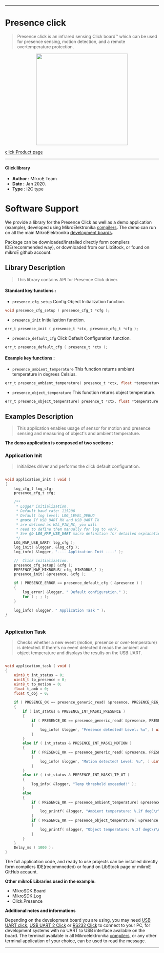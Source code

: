 
---
# Presence click

> Presence click is an infrared sensing Click board™ which can be used for presence sensing, motion detection, and a remote overtemperature protection. 

<p align="center">
  <img src="https://download.mikroe.com/images/click_for_ide/presence_click.png" height=300px>
</p>

[click Product page](https://www.mikroe.com/presence-click)

---


#### Click library 

- **Author**        : MikroE Team
- **Date**          : Jan 2020.
- **Type**          : I2C type


# Software Support

We provide a library for the Presence Click 
as well as a demo application (example), developed using MikroElektronika 
[compilers](https://shop.mikroe.com/compilers). 
The demo can run on all the main MikroElektronika [development boards](https://shop.mikroe.com/development-boards).

Package can be downloaded/installed directly form compilers IDE(recommended way), or downloaded from our LibStock, or found on mikroE github account. 

## Library Description

> This library contains API for Presence Click driver.

#### Standard key functions :

- `presence_cfg_setup` Config Object Initialization function.
```c
void presence_cfg_setup ( presence_cfg_t *cfg ); 
```

- `presence_init` Initialization function.
```c
err_t presence_init ( presence_t *ctx, presence_cfg_t *cfg );
```

- `presence_default_cfg` Click Default Configuration function.
```c
err_t presence_default_cfg ( presence_t *ctx );
```

#### Example key functions :

- `presence_ambient_temperature` This function returns ambient temperature in degrees Celsius.
```c
err_t presence_ambient_temperature( presence_t *ctx, float *temperature )
```

- `presence_object_temperature` This function returns object temperature.
```c
err_t presence_object_temperature( presence_t *ctx, float *temperature );
```

## Examples Description

> This application enables usage of sensor for motion and presence sensing and measuring of object's and ambient temperature.

**The demo application is composed of two sections :**

### Application Init 

> Initializes driver and performs the click default configuration.

```c

void application_init ( void )
{
    log_cfg_t log_cfg;
    presence_cfg_t cfg;

    /** 
     * Logger initialization.
     * Default baud rate: 115200
     * Default log level: LOG_LEVEL_DEBUG
     * @note If USB_UART_RX and USB_UART_TX 
     * are defined as HAL_PIN_NC, you will 
     * need to define them manually for log to work. 
     * See @b LOG_MAP_USB_UART macro definition for detailed explanation.
     */
    LOG_MAP_USB_UART( log_cfg );
    log_init( &logger, &log_cfg );
    log_info( &logger, "---- Application Init ----" );

    //  Click initialization.
    presence_cfg_setup( &cfg );
    PRESENCE_MAP_MIKROBUS( cfg, MIKROBUS_1 );
    presence_init( &presence, &cfg );

    if ( PRESENCE_ERROR == presence_default_cfg ( &presence ) )
    {
        log_error( &logger, " Default configuration." );
        for ( ; ; );
    }
    
    log_info( &logger, " Application Task " );
}
  
```

### Application Task

> Checks whether a new event (motion, presence or over-temperature) is detected. 
If there's no event detected it reads the ambient and object temperature and displays the results on the USB UART.

```c

void application_task ( void )
{
    uint8_t int_status = 0;
    uint8_t tp_presence = 0;
    uint8_t tp_motion = 0;
    float t_amb = 0;
    float t_obj = 0;
    
    if ( PRESENCE_OK == presence_generic_read( &presence, PRESENCE_REG_INTERRUPT_STATUS, &int_status, 1 ) )
    {
        if ( int_status & PRESENCE_INT_MASK1_PRESENCE )
        {
            if ( PRESENCE_OK == presence_generic_read( &presence, PRESENCE_REG_TP_PRESENCE, &tp_presence, 1 ) )
            {
                log_info( &logger, "Presence detected! Level: %u", ( uint16_t ) tp_presence );
            }
        }
        else if ( int_status & PRESENCE_INT_MASK1_MOTION )
        {
            if ( PRESENCE_OK == presence_generic_read( &presence, PRESENCE_REG_TP_MOTION, &tp_motion, 1 ) )
            {
                log_info( &logger, "Motion detected! Level: %u", ( uint16_t ) tp_motion );
            }
        }
        else if ( int_status & PRESENCE_INT_MASK1_TP_OT )
        {
            log_info( &logger, "Temp threshold exceeded!" );
        }
        else
        {
            if ( PRESENCE_OK == presence_ambient_temperature( &presence, &t_amb ) )
            {
                log_printf( &logger, "Ambient temperature: %.2f degC\r\n", t_amb );
            }
            if ( PRESENCE_OK == presence_object_temperature( &presence, &t_obj ) )
            {
                log_printf( &logger, "Object temperature: %.2f degC\r\n\n", t_obj );
            }
        }
    }
    Delay_ms ( 1000 );
}

```

The full application code, and ready to use projects can be  installed directly form compilers IDE(recommneded) or found on LibStock page or mikroE GitHub accaunt.

**Other mikroE Libraries used in the example:** 

- MikroSDK.Board
- MikroSDK.Log
- Click.Presence

**Additional notes and informations**

Depending on the development board you are using, you may need 
[USB UART click](https://shop.mikroe.com/usb-uart-click), 
[USB UART 2 Click](https://shop.mikroe.com/usb-uart-2-click) or 
[RS232 Click](https://shop.mikroe.com/rs232-click) to connect to your PC, for 
development systems with no UART to USB interface available on the board. The 
terminal available in all Mikroelektronika 
[compilers](https://shop.mikroe.com/compilers), or any other terminal application 
of your choice, can be used to read the message.



---
